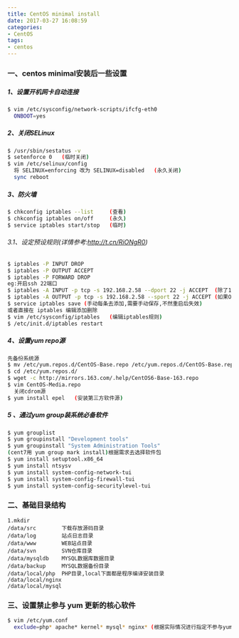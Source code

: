 ```yaml
---
title: CentOS minimal install
date: 2017-03-27 16:08:59
categories:
- CentOS
tags:
- centos
---
```

<!-- more -->

### 一、centos minimal安装后一些设置

##### 1、设置开机网卡自动连接

```bash
$ vim /etc/sysconfig/network-scripts/ifcfg-eth0
  ONBOOT=yes
```

##### 2、关闭SELinux

```bash
$ /usr/sbin/sestatus -v
$ setenforce 0   (临时关闭)
$ vim /etc/selinux/config
  将 SELINUX=enforcing 改为 SELINUX=disabled   (永久关闭)
  sync reboot
```

##### 3、防火墙

```bash
$ chkconfig iptables --list     (查看)
$ chkconfig iptables on/off     (永久)
$ service iptables start/stop   (临时)
```

###### 3.1、设定预设规则(详情参考:http://t.cn/RiONgR0)

```bash
$ iptables -P INPUT DROP
$ iptables -P OUTPUT ACCEPT
$ iptables -P FORWARD DROP
eg:开启ssh 22端口
$ iptables -A INPUT -p tcp -s 192.168.2.58 --dport 22 -j ACCEPT  (除了192.168.2.58其它IP禁止ssh)
$ iptables -A OUTPUT -p tcp -s 192.168.2.58 --sport 22 -j ACCEPT (如果OUTPUT设置成DROP则需添加该条)
$ service iptables save (手动每条去添加,需要手动保存,不然重启后失效)
或者直接在 iptables 编辑添加删除
$ vim /etc/sysconfig/iptables   (编辑iptables规则)
$ /etc/init.d/iptables restart
```

##### 4、设置yum repo源

```bash
先备份系统源
$ mv /etc/yum.repos.d/CentOS-Base.repo /etc/yum.repos.d/CentOS-Base.repo.backup
$ cd /etc/yum.repos.d/
$ wget -c http://mirrors.163.com/.help/CentOS6-Base-163.repo
$ vim CentOS-Media.repo
  关闭cdrom源
$ yum install epel   (安装第三方软件源)
```

##### 5 、通过yum group装系统必备软件

```bash
$ yum grouplist
$ yum groupinstall "Development tools"
$ yum groupinstall "System Administration Tools"
(cent7用 yum group mark install)根据需求去选择软件包
$ yum install setuptool.x86_64
$ yum install ntsysv
$ yum install system-config-network-tui
$ yum install system-config-firewall-tui
$ yum install system-config-securitylevel-tui
```

### 二、基础目录结构

    1.mkdir
    /data/src        下载存放源码目录
    /data/log        站点日志目录
    /data/www        WEB站点目录
    /data/svn        SVN仓库目录
    /data/mysqldb    MYSQL数据库数据目录
    /data/backup     MYSQL数据备份目录
    /data/local/php  PHP目录,local下面都是程序编译安装目录
    /data/local/nginx
    /data/local/mysql

### 三、设置禁止参与 yum 更新的核心软件 

```bash
$ vim /etc/yum.conf
  exclude=php* apache* kernel* mysql* nginx* (根据实际情况进行指定不参与yum update的程序)
```
